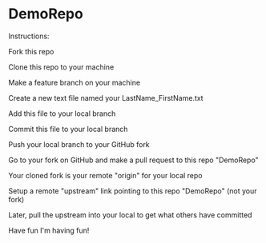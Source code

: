 # DemoRepo

Instructions:

Fork this repo

Clone this repo to your machine

Make a feature branch on your machine

Create a new text file named your LastName_FirstName.txt

Add this file to your local branch

Commit this file to your local branch

Push your local branch to your GitHub fork

Go to your fork on GitHub and make a pull request to this repo "DemoRepo"

Your cloned fork is your remote "origin" for your local repo

Setup a remote "upstream" link pointing to this repo "DemoRepo" (not your fork)

Later, pull the upstream into your local to get what others have committed

Have fun
I'm having fun!



